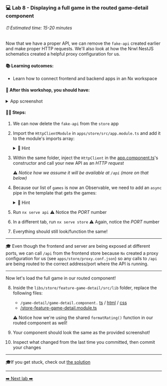 ### 💻 Lab 8 - Displaying a full game in the routed game-detail component

###### ⏰ Estimated time: 15-20 minutes

Now that we have a proper API, we can remove the `fake-api` created earlier and make proper HTTP requests. We'll also look at how the Nrwl NestJS schematics created a helpful proxy configuration for us.

#### 📚 Learning outcomes:

- Learn how to connect frontend and backend apps in an Nx workspace

#### 📲 After this workshop, you should have:

<details>
  <summary>App screenshot</summary>
  <img src="../assets/lab8_screenshot.png" width="500" alt="screenshot of lab8 result">
</details>

#### 🏋️‍♀️ Steps:

1. We can now delete the `fake-api` from the `store` app
2. Import the `HttpClientModule` in `apps/store/src/app.module.ts` and add it to the module's imports array:

   <details>
   <summary>🐳 Hint</summary>

   ```ts
   import { HttpClientModule } from '@angular/common/http';
   ```

   </details>

3. Within the same folder, inject the `HttpClient` in the [app.component.ts](`../../examples/lab8/apps/store/src/app/app.component.ts`)'s constructor and call your new API as an _HTTP request_

   ⚠️ _Notice how we assume it will be available at `/api` (more on that below)_

4. Because our list of `games` is now an Observable, we need to add an `async` pipe in the template that gets the games:

   <details>
   <summary>🐳 Hint</summary>

   ```html
   <mat-card
     class="game-card"
     *ngFor="let game of games | async"
     [routerLink]="['/game', game.id]"
     >...</mat-card
   >
   ```

   </details>

5. Run `nx serve api`
   ⚠️ Notice the _PORT_ number
6. In a different tab, run `nx serve store`
   ⚠️ Again, notice the _PORT_ number
7. Everything should still look/function the same!

---

🎓 Even though the frontend and server are being exposed at different ports, we can call `/api` from the frontend store because `Nx` created a proxy configuration for us (see `apps/store/proxy.conf.json`) so any calls to `/api` are being routed to the correct address/port where the API is running.

---

Now let's load the full game in our routed component!

8. Inside the `libs/store/feature-game-detail/src/lib` folder, replace the following files:

   - `/game-detail/game-detail.component.` [ts](../../examples/lab8/libs/store/feature-game-detail/src/lib/game-detail/game-detail.component.ts) / [html](../../examples/lab8/libs/store/feature-game-detail/src/lib/game-detail/game-detail.component.html) / [css](../../examples/lab8/libs/store/feature-game-detail/src/lib/game-detail/game-detail.component.css)
   - [/store-feature-game-detail.module.ts](../../examples/lab8/libs/store/feature-game-detail/src/lib/store-feature-game-detail.module.ts)

   ⚠️ Notice how we're using the shared `formatRating()` function in our routed component as well!

9. Your component should look the same as the provided screenshot!
10. Inspect what changed from the last time you committed, then commit your changes

---

🎓If you get stuck, check out [the solution](SOLUTION.md)

---

[➡️ Next lab ➡️](../lab9/LAB.md)
